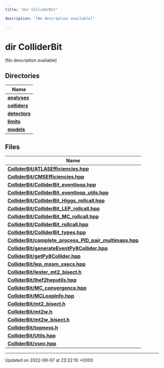 ```yaml
---
title: "dir ColliderBit"

description: "[No description available]"

---
```


# dir ColliderBit

[No description available]

## Directories

| Name           |
| -------------- |
| **[analyses](/documentation/code/files/dir_262b43c519d43214d405683c7e3a8f39/#dir-analyses)**  |
| **[colliders](/documentation/code/files/dir_fd68025055671e0d2e19b14e75b158f3/#dir-colliders)**  |
| **[detectors](/documentation/code/files/dir_12b2d02957c73176617de2a81a1a001d/#dir-detectors)**  |
| **[limits](/documentation/code/files/dir_2fff4dab633ec20c000165c1106151f7/#dir-limits)**  |
| **[models](/documentation/code/files/dir_b2272b1f38710d84426e6269e8974172/#dir-models)**  |

## Files

| Name           |
| -------------- |
| **[ColliderBit/ATLASEfficiencies.hpp](/documentation/code/files/atlasefficiencies_8hpp/#file-atlasefficiencieshpp)**  |
| **[ColliderBit/CMSEfficiencies.hpp](/documentation/code/files/cmsefficiencies_8hpp/#file-cmsefficiencieshpp)**  |
| **[ColliderBit/ColliderBit_eventloop.hpp](/documentation/code/files/colliderbit__eventloop_8hpp/#file-colliderbit-eventloophpp)**  |
| **[ColliderBit/ColliderBit_eventloop_utils.hpp](/documentation/code/files/colliderbit__eventloop__utils_8hpp/#file-colliderbit-eventloop-utilshpp)**  |
| **[ColliderBit/ColliderBit_Higgs_rollcall.hpp](/documentation/code/files/colliderbit__higgs__rollcall_8hpp/#file-colliderbit-higgs-rollcallhpp)**  |
| **[ColliderBit/ColliderBit_LEP_rollcall.hpp](/documentation/code/files/colliderbit__lep__rollcall_8hpp/#file-colliderbit-lep-rollcallhpp)**  |
| **[ColliderBit/ColliderBit_MC_rollcall.hpp](/documentation/code/files/colliderbit__mc__rollcall_8hpp/#file-colliderbit-mc-rollcallhpp)**  |
| **[ColliderBit/ColliderBit_rollcall.hpp](/documentation/code/files/colliderbit__rollcall_8hpp/#file-colliderbit-rollcallhpp)**  |
| **[ColliderBit/ColliderBit_types.hpp](/documentation/code/files/colliderbit__types_8hpp/#file-colliderbit-typeshpp)**  |
| **[ColliderBit/complete_process_PID_pair_multimaps.hpp](/documentation/code/files/complete__process__pid__pair__multimaps_8hpp/#file-complete-process-pid-pair-multimapshpp)**  |
| **[ColliderBit/generateEventPy8Collider.hpp](/documentation/code/files/generateeventpy8collider_8hpp/#file-generateeventpy8colliderhpp)**  |
| **[ColliderBit/getPy8Collider.hpp](/documentation/code/files/getpy8collider_8hpp/#file-getpy8colliderhpp)**  |
| **[ColliderBit/lep_mssm_xsecs.hpp](/documentation/code/files/lep__mssm__xsecs_8hpp/#file-lep-mssm-xsecshpp)**  |
| **[ColliderBit/lester_mt2_bisect.h](/documentation/code/files/lester__mt2__bisect_8h/#file-lester-mt2-bisecth)**  |
| **[ColliderBit/lhef2heputils.hpp](/documentation/code/files/lhef2heputils_8hpp/#file-lhef2heputilshpp)**  |
| **[ColliderBit/MC_convergence.hpp](/documentation/code/files/mc__convergence_8hpp/#file-mc-convergencehpp)**  |
| **[ColliderBit/MCLoopInfo.hpp](/documentation/code/files/mcloopinfo_8hpp/#file-mcloopinfohpp)**  |
| **[ColliderBit/mt2_bisect.h](/documentation/code/files/mt2__bisect_8h/#file-mt2-bisecth)**  |
| **[ColliderBit/mt2w.h](/documentation/code/files/mt2w_8h/#file-mt2wh)**  |
| **[ColliderBit/mt2w_bisect.h](/documentation/code/files/mt2w__bisect_8h/#file-mt2w-bisecth)**  |
| **[ColliderBit/topness.h](/documentation/code/files/topness_8h/#file-topnessh)**  |
| **[ColliderBit/Utils.hpp](/documentation/code/files/utils_8hpp/#file-utilshpp)**  |
| **[ColliderBit/xsec.hpp](/documentation/code/files/xsec_8hpp/#file-xsechpp)**  |






-------------------------------

Updated on 2022-09-07 at 23:22:10 +0000
